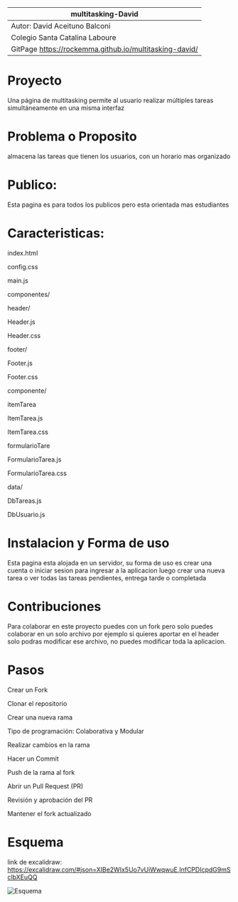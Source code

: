|multitasking-David|
|-------------------------------|
|Autor: David Aceituno Balconi |
|Colegio Santa Catalina Laboure |
|GitPage https://rockemma.github.io/multitasking-david/ |




# Proyecto
Una página de multitasking permite al usuario realizar múltiples tareas simultáneamente en una misma interfaz

# Problema o Proposito 
almacena las tareas que tienen los usuarios, con un horario mas organizado

# Publico: 
Esta pagina es para todos los publicos pero esta orientada mas estudiantes

# Caracteristicas:
index.html

config.css

main.js

componentes/

header/

Header.js

Header.css

footer/

Footer.js

Footer.css

componente/

itemTarea

ItemTarea.js

ItemTarea.css

formularioTare

FormularioTarea.js

FormularioTarea.css

data/

DbTareas.js

DbUsuario.js

# Instalacion y Forma de uso 
Esta pagina esta alojada en un servidor, su forma de uso es crear una cuenta o iniciar sesion para ingresar a la aplicacion luego crear una nueva tarea o ver todas las tareas pendientes, entrega tarde o completada

# Contribuciones
Para colaborar en este proyecto puedes con un fork pero solo puedes colaborar en un solo archivo por ejemplo 
si quieres aportar en el header solo podras modificar ese archivo, no puedes modificar toda la aplicacion.

# Pasos
Crear un Fork

Clonar el repositorio

Crear una nueva rama

Tipo de programación: Colaborativa y Modular

Realizar cambios en la rama

Hacer un Commit

Push de la rama al fork

Abrir un Pull Request (PR)

Revisión y aprobación del PR   

Mantener el fork actualizado

# Esquema 
link de excalidraw: https://excalidraw.com/#json=XIBe2WIx5Uo7vUiWwqwuE,lnfCPDIcpdG9mSclbXEuQQ

![Esquema](https://github.com/user-attachments/assets/017df69e-e12e-4d98-a5dd-8d564b46182c)
